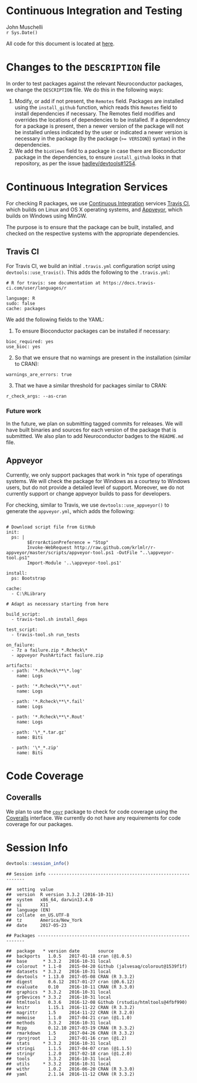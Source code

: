 # Continuous Integration and Testing
John Muschelli  
`r Sys.Date()`  



All code for this document is located at [here](https://raw.githubusercontent.com/muschellij2/neuroc/master/continuous_integration/index.R).

# Changes to the `DESCRIPTION` file
In order to test packages against the relevant Neuroconductor packages, we change the `DESCRIPTION` file.  We do this in the following ways:

1. Modify, or add if not present, the `Remotes` field. Packages are installed using the `install_github` function, which reads this `Remotes` field to install dependencies if necessary. The Remotes field modifies and overrides the locations of dependencies to be installed. If a dependency for a package is present, then a newer version of the package will not be installed unless indicated by the user or indicated a newer version is necessary in the package (by the package (`>= VERSION`)) syntax) in the dependencies.
2. We add the `bioViews` field to a package in case there are Bioconductor package in the dependencies, to ensure `install_github` looks in that repository, as per the issue [hadley/devtools#1254](https://github.com/hadley/devtools/issues/1254).


# Continuous Integration Services

For checking R packages, we use [Continuous Integration](https://en.wikipedia.org/wiki/Continuous_integration) services [Travis CI](https://travis-ci.org/), which builds on Linux and OS X operating systems, and [Appveyor](https://www.appveyor.com/), which builds on Windows using MinGW.  

The purpose is to ensure that the package can be built, installed, and checked on the respective systems with the appropriate dependencies.  

## Travis CI
For Travis CI, we build an initial `.travis.yml` configuration script using `devtools::use_travis()`.   This adds the following to the `.travis.yml`:

```
# R for travis: see documentation at https://docs.travis-ci.com/user/languages/r

language: R
sudo: false
cache: packages
```

We add the following fields to the YAML:

1.  To ensure Bioconductor packages can be installed if necessary:

```
bioc_required: yes
use_bioc: yes
```

2.  So that we ensure that no warnings are present in the installation (similar to CRAN):
```
warnings_are_errors: true
```

3.  That we have a similar threshold for packages similar to CRAN:

```
r_check_args: --as-cran
```

### Future work
In the future, we plan on submitting tagged commits for releases.  We will have built binaries and sources for each version of the package that is submittted.  We also plan to add Neuroconductor badges to the `README.md` file.  


## Appveyor 

Currently, we only support packages that work in *nix type of operatings systems.  We will check the package for Windows as a courtesy to Windows users, but do not provide a detailed level of support.  Moreover, we do not currently support or change appveyor builds to pass for developers.  

For checking, similar to Travis, we use `devtools::use_appveyor()` to generate the `appveyor.yml`, which adds the following:

```

# Download script file from GitHub
init:
  ps: |
        $ErrorActionPreference = "Stop"
        Invoke-WebRequest http://raw.github.com/krlmlr/r-appveyor/master/scripts/appveyor-tool.ps1 -OutFile "..\appveyor-tool.ps1"
        Import-Module '..\appveyor-tool.ps1'

install:
  ps: Bootstrap

cache:
  - C:\RLibrary

# Adapt as necessary starting from here

build_script:
  - travis-tool.sh install_deps

test_script:
  - travis-tool.sh run_tests

on_failure:
  - 7z a failure.zip *.Rcheck\*
  - appveyor PushArtifact failure.zip

artifacts:
  - path: '*.Rcheck\**\*.log'
    name: Logs

  - path: '*.Rcheck\**\*.out'
    name: Logs

  - path: '*.Rcheck\**\*.fail'
    name: Logs

  - path: '*.Rcheck\**\*.Rout'
    name: Logs

  - path: '\*_*.tar.gz'
    name: Bits

  - path: '\*_*.zip'
    name: Bits
```

# Code Coverage

## Coveralls 
We plan to use the [`covr`](https://github.com/jimhester/covr) package to check for code coverage using the [Coveralls](https://coveralls.io/) interface.  We currently do not have any requirements for code coverage for our packages.

# Session Info


```r
devtools::session_info()
```

```
## Session info -------------------------------------------------------------
```

```
##  setting  value                       
##  version  R version 3.3.2 (2016-10-31)
##  system   x86_64, darwin13.4.0        
##  ui       X11                         
##  language (EN)                        
##  collate  en_US.UTF-8                 
##  tz       America/New_York            
##  date     2017-05-23
```

```
## Packages -----------------------------------------------------------------
```

```
##  package   * version date       source                            
##  backports   1.0.5   2017-01-18 cran (@1.0.5)                     
##  base      * 3.3.2   2016-10-31 local                             
##  colorout  * 1.1-0   2015-04-20 Github (jalvesaq/colorout@1539f1f)
##  datasets  * 3.3.2   2016-10-31 local                             
##  devtools  * 1.13.0  2017-05-08 CRAN (R 3.3.2)                    
##  digest      0.6.12  2017-01-27 cran (@0.6.12)                    
##  evaluate    0.10    2016-10-11 CRAN (R 3.3.0)                    
##  graphics  * 3.3.2   2016-10-31 local                             
##  grDevices * 3.3.2   2016-10-31 local                             
##  htmltools   0.3.6   2016-12-08 Github (rstudio/htmltools@4fbf990)
##  knitr       1.15.1  2016-11-22 CRAN (R 3.3.2)                    
##  magrittr    1.5     2014-11-22 CRAN (R 3.2.0)                    
##  memoise     1.1.0   2017-04-21 cran (@1.1.0)                     
##  methods     3.3.2   2016-10-31 local                             
##  Rcpp        0.12.10 2017-03-19 CRAN (R 3.3.2)                    
##  rmarkdown   1.5     2017-04-26 CRAN (R 3.3.2)                    
##  rprojroot   1.2     2017-01-16 cran (@1.2)                       
##  stats     * 3.3.2   2016-10-31 local                             
##  stringi     1.1.5   2017-04-07 cran (@1.1.5)                     
##  stringr     1.2.0   2017-02-18 cran (@1.2.0)                     
##  tools       3.3.2   2016-10-31 local                             
##  utils     * 3.3.2   2016-10-31 local                             
##  withr       1.0.2   2016-06-20 CRAN (R 3.3.0)                    
##  yaml        2.1.14  2016-11-12 CRAN (R 3.3.2)
```
